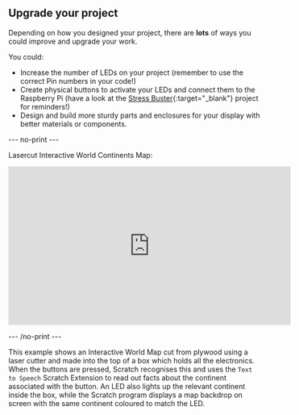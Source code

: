 ## Upgrade your project

Depending on how you designed your project, there are **lots** of ways you could improve and upgrade your work. 

You could:
+ Increase the number of LEDs on your project (remember to use the correct Pin numbers in your code!)
+ Create physical buttons to activate your LEDs and connect them to the Raspberry Pi (have a look at the [Stress Buster](https://projects.raspberrypi.org/en/projects/rpi-stress-buster-with-scratch/3){:target="_blank"} project for reminders!)
+ Design and build more sturdy parts and enclosures for your display with better materials or components.

--- no-print ---

Lasercut Interactive World Continents Map:
<iframe width="560" height="315" src="https://www.youtube.com/embed/f5ffJiqhPT8" title="YouTube video player" frameborder="0" allow="accelerometer; autoplay; clipboard-write; encrypted-media; gyroscope; picture-in-picture" allowfullscreen></iframe>

--- /no-print ---

This example shows an Interactive World Map cut from plywood using a laser cutter and made into the top of a box which holds all the electronics. When the buttons are pressed, Scratch recognises this and uses the `Text to Speech` Scratch Extension to read out facts about the continent associated with the button. An LED also lights up the relevant continent inside the box, while the Scratch program displays a map backdrop on screen with the same continent coloured to match the LED.  